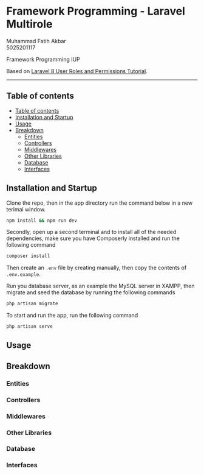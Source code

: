 # Framework Programming - Laravel Multirole

Muhammad Fatih Akbar <br>
5025201117

Framework Programming IUP

Based on [Laravel 8 User Roles and Permissions Tutorial](https://www.itsolutionstuff.com/post/laravel-8-user-roles-and-permissions-tutorialexample.html).

----

## Table of contents

- [Table of contents](#table-of-contents)
- [Installation and Startup](#installation-and-startup)
- [Usage](#usage)
- [Breakdown](#breakdown)
  * [Entities](#entities)
  * [Controllers](#controllers)
  * [Middlewares](#middlewares)
  * [Other Libraries](#other-libraries)
  * [Database](#database)
  * [Interfaces](#interfaces)

## Installation and Startup

Clone the repo, then in the app directory run the command below in a new terimal window.

```sh
npm install && npm run dev
```

Secondly, open up a second terminal and to install all of the needed dependencies, make sure you have Composerly installed and run the following command

```sh
composer install
```

Then create an `.env` file by creating manually, then copy the contents of `.env.example`.

Run you database server, as an example the MySQL server in XAMPP, then migrate and seed the database by running the following commands

```sh
php artisan migrate
```

To start and run the app, run the following command

```sh
php artisan serve
```

## Usage

## Breakdown

### Entities

### Controllers

### Middlewares

### Other Libraries

### Database

### Interfaces
